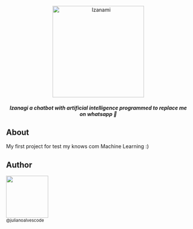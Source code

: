 <p align="center">
  <img src="https://andradlog.com.br/api/image/izanagi.svg" height="250"  alt="Izanami" />
</p>


<h5 align="center">
  Izanagi a chatbot with artificial intelligence programmed to replace me on whatsapp 🤖
</h5>

## About
My first project for test my knows com Machine Learning :)



## Author

[<img src="https://avatars2.githubusercontent.com/u/43914533?s=460&v=4" width=115><br><sub>@julianoalvescode</sub>](https://github.com/julianoalvescode) 